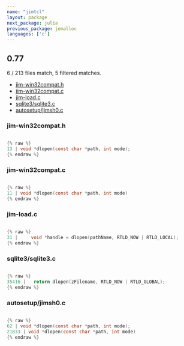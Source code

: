 ```yaml
---
name: "jimtcl"
layout: package
next_package: julia
previous_package: jemalloc
languages: ['c']
---
```

## 0.77
6 / 213 files match, 5 filtered matches.

 - [jim-win32compat.h](#jim-win32compath)
 - [jim-win32compat.c](#jim-win32compatc)
 - [jim-load.c](#jim-loadc)
 - [sqlite3/sqlite3.c](#sqlite3sqlite3c)
 - [autosetup/jimsh0.c](#autosetupjimsh0c)

### jim-win32compat.h

```c

{% raw %}
13 | void *dlopen(const char *path, int mode);
{% endraw %}

```
### jim-win32compat.c

```c

{% raw %}
11 | void *dlopen(const char *path, int mode)
{% endraw %}

```
### jim-load.c

```c

{% raw %}
31 |     void *handle = dlopen(pathName, RTLD_NOW | RTLD_LOCAL);
{% endraw %}

```
### sqlite3/sqlite3.c

```c

{% raw %}
35416 |   return dlopen(zFilename, RTLD_NOW | RTLD_GLOBAL);
{% endraw %}

```
### autosetup/jimsh0.c

```c

{% raw %}
62 | void *dlopen(const char *path, int mode);
21833 | void *dlopen(const char *path, int mode)
{% endraw %}

```